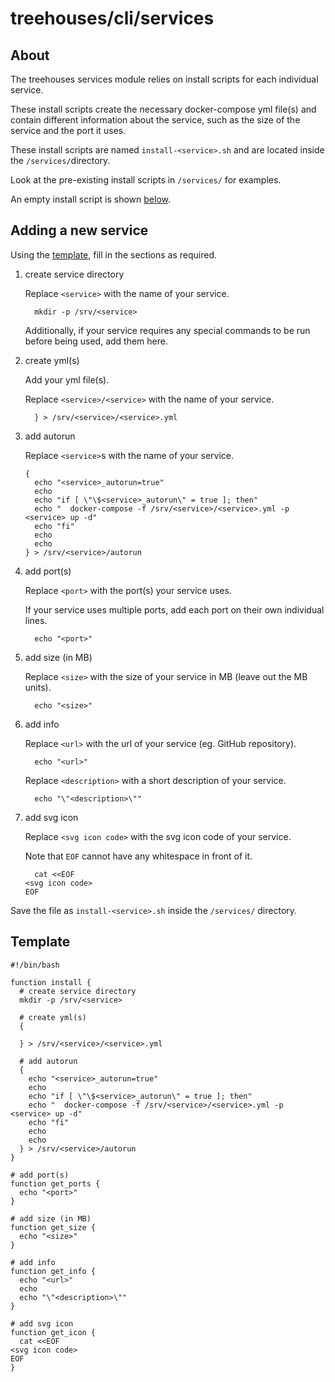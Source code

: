 # treehouses/cli/services

## About
The treehouses services module relies on install scripts for each individual service.

These install scripts create the necessary docker-compose yml file(s) and contain different information about the service, such as the size of the service and the port it uses.

These install scripts are named `install-<service>.sh` and are located inside the `/services/`directory.

Look at the pre-existing install scripts in `/services/` for examples.

An empty install script is shown [below](#Template).

## Adding a new service
Using the [template](#Template), fill in the sections as required.

1. create service directory

   Replace `<service>` with the name of your service.
   ```
     mkdir -p /srv/<service>
   ```

   Additionally, if your service requires any special commands to be run before being used, add them here.

2. create yml(s)

   Add your yml file(s).

   Replace `<service>/<service>` with the name of your service.
   ```
     } > /srv/<service>/<service>.yml
   ```

3. add autorun

   Replace `<service>`s with the name of your service.
   ```
   {
     echo "<service>_autorun=true"
     echo
     echo "if [ \"\$<service>_autorun\" = true ]; then"
     echo "  docker-compose -f /srv/<service>/<service>.yml -p <service> up -d"
     echo "fi"
     echo
     echo
   } > /srv/<service>/autorun
   ```

4. add port(s)

   Replace `<port>` with the port(s) your service uses.
   
   If your service uses multiple ports, add each port on their own individual lines.
   ```
     echo "<port>"
   ```

5. add size (in MB)

   Replace `<size>` with the size of your service in MB (leave out the MB units).
   ```
     echo "<size>"
   ```

6. add info

   Replace `<url>` with the url of your service (eg. GitHub repository).
   ```
     echo "<url>"
   ```

   Replace `<description>` with a short description of your service.
   ```
     echo "\"<description>\""
   ```

7. add svg icon

   Replace `<svg icon code>` with the svg icon code of your service.

   Note that `EOF` cannot have any whitespace in front of it.
   ```
     cat <<EOF
   <svg icon code>
   EOF
   ```

Save the file as `install-<service>.sh` inside the `/services/` directory.

## Template
```
#!/bin/bash

function install {
  # create service directory
  mkdir -p /srv/<service>

  # create yml(s)
  {

  } > /srv/<service>/<service>.yml

  # add autorun
  {
    echo "<service>_autorun=true"
    echo
    echo "if [ \"\$<service>_autorun\" = true ]; then"
    echo "  docker-compose -f /srv/<service>/<service>.yml -p <service> up -d"
    echo "fi"
    echo
    echo
  } > /srv/<service>/autorun
}

# add port(s)
function get_ports {
  echo "<port>"
}

# add size (in MB)
function get_size {
  echo "<size>"
}

# add info
function get_info {
  echo "<url>"
  echo
  echo "\"<description>\""
}

# add svg icon
function get_icon {
  cat <<EOF
<svg icon code>
EOF
}
```
